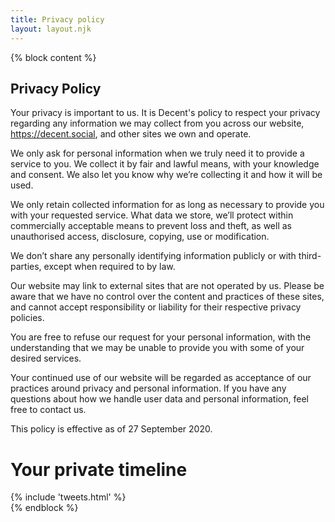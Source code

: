 ```yaml
---
title: Privacy policy
layout: layout.njk
---
```


{% block content %}
<div class="container">
  <div class="row">
    <div class="col-lg-12">
      <h2>Privacy Policy</h2>
      <p>Your privacy is important to us. It is Decent's policy to respect your privacy regarding any information we may collect from you across our website, <a href="https://decent.social">https://decent.social</a>, and other sites we own and operate.</p>
      <p>We only ask for personal information when we truly need it to provide a service to you. We collect it by fair and lawful means, with your knowledge and consent. We also let you know why we’re collecting it and how it will be used.</p>
      <p>We only retain collected information for as long as necessary to provide you with your requested service. What data we store, we’ll protect within commercially acceptable means to prevent loss and theft, as well as unauthorised access, disclosure, copying, use or modification.</p>
      <p>We don’t share any personally identifying information publicly or with third-parties, except when required to by law.</p>
      <p>Our website may link to external sites that are not operated by us. Please be aware that we have no control over the content and practices of these sites, and cannot accept responsibility or liability for their respective privacy policies.</p>
      <p>You are free to refuse our request for your personal information, with the understanding that we may be unable to provide you with some of your desired services.</p>
      <p>Your continued use of our website will be regarded as acceptance of our practices around privacy and personal information. If you have any questions about how we handle user data and personal information, feel free to contact us.</p>
      <p>This policy is effective as of 27 September 2020.</p>
    </div>
    <div class="col-lg-6 mx-auto mt-5">
      <h1 class="title text-center">Your private timeline</h1>
      {% include 'tweets.html' %}
    </div>
  </div>
</div>
{% endblock %}